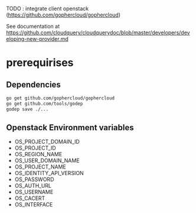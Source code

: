 TODO : integrate client openstack (https://github.com/gophercloud/gophercloud)

See documentation at https://github.com/cloudquery/cloudquerydoc/blob/master/developers/developing-new-provider.md

# prerequirises

## Dependencies

```bash
go get github.com/gophercloud/gophercloud
go get github.com/tools/godep
godep save ./...
```
## Openstack Environment variables

* OS_PROJECT_DOMAIN_ID
* OS_PROJECT_ID
* OS_REGION_NAME
* OS_USER_DOMAIN_NAME
* OS_PROJECT_NAME
* OS_IDENTITY_API_VERSION
* OS_PASSWORD
* OS_AUTH_URL
* OS_USERNAME
* OS_CACERT
* OS_INTERFACE